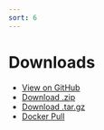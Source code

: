 ```yaml
---
sort: 6
---
```


# Downloads

* <a href="{{ site.github.repository_url }} target='_blank'" class="btn">View on GitHub</a>
* <a href="{{ site.github.zip_url }}" class="btn">Download .zip</a>
*  <a href="{{ site.github.tar_url }}" class="btn">Download .tar.gz</a>
*  <a href="https://hub.docker.com/r/appdynamicscx/configmyapp" target="_blank" class="btn">Docker Pull</a>